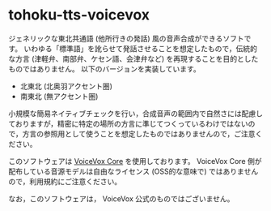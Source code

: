 # tohoku-tts-voicevox

ジェネリックな東北共通語 (他所行きの発話) 風の音声合成ができるソフトです。
いわゆる「標準語」を訛らせて発話させることを想定したもので，伝統的な方言 (津軽弁、南部弁、ケセン語、会津弁など) を再現することを目的としたものではありません。
以下のバージョンを実装しています。

- 北東北 (北奥羽アクセント圏)
- 南東北 (無アクセント圏)

小規模な簡易ネイティブチェックを行い，合成音声の範囲内で自然さには配慮しておりますが，精密に特定の場所の方言に準じてつくっているわけではないので，方言の参照用として使うことを想定したものではありませんので，ご注意ください。

このソフトウェアは [VoiceVox Core](https://github.com/VOICEVOX/voicevox_core) を使用しております。
VoiceVox Core 側が配布している音源モデルは自由なライセンス (OSS的な意味で) ではありませんので，利用規約にご注意ください。

なお，このソフトウェアは， VoiceVox 公式のものではございません。
